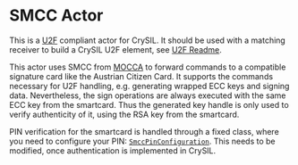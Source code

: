 # SMCC Actor

This is a [U2F](https://www.yubico.com/applications/fido/) compliant actor for CrySIL. It should be used with a matching receiver to build a CrySIL U2F element, see [U2F Readme](./../../../../samples/u2f/).

This actor uses SMCC from [MOCCA](https://joinup.ec.europa.eu/site/mocca/) to forward commands to a compatible signature card like the Austrian Citizen Card. It supports the commands necessary for U2F handling, e.g. generating wrapped ECC keys and signing data. Nevertheless, the sign operations are always executed with the same ECC key from the smartcard. Thus the generated key handle is only used to verify authenticity of it, using the RSA key from the smartcard. 

PIN verification for the smartcard is handled through a fixed class, where you need to configure your PIN: [`SmccPinConfiguration`](./src/main/java/org/crysil/actor/smcc/SmccPinConfiguration.java). This needs to be modified, once authentication is implemented in CrySIL.
